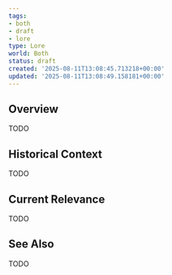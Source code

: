 ```yaml
---
tags:
- both
- draft
- lore
type: Lore
world: Both
status: draft
created: '2025-08-11T13:08:45.713218+00:00'
updated: '2025-08-11T13:08:49.158181+00:00'
---
```



## Overview

TODO
## Historical Context

TODO
## Current Relevance

TODO
## See Also

TODO
